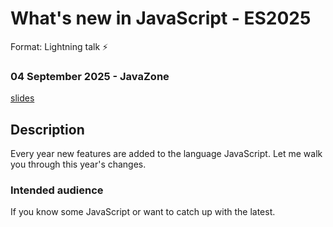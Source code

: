 # What's new in JavaScript - ES2025
Format: Lightning talk ⚡

### 04 September 2025 - JavaZone
<!-- [Recording - norwegian]()   -->
[slides](https://gaute-talks.netlify.app/whats-new-in-javascript-es2025/#/1)  

## Description
Every year new features are added to the language JavaScript. Let me walk you through this year's changes.

### Intended audience
If you know some JavaScript or want to catch up with the latest.
